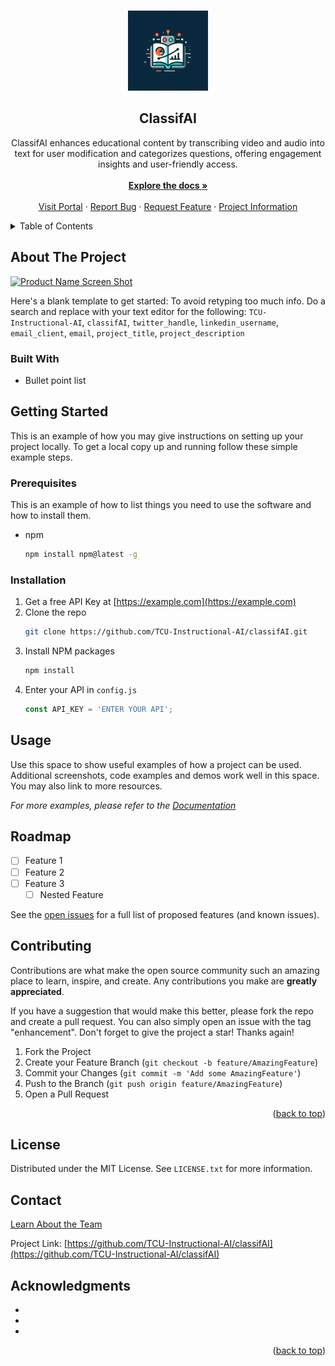 <a name="readme-top"></a>

<!-- PROJECT LOGO -->
<br />
<div align="center">
  <a href="https://github.com/TCU-Instructional-AI/classifAI">
    <img src="frontend/static/images/logo.jpg" alt="Logo" width="128" height="128">
  </a>

<h2 align="center">ClassifAI</h2>

  <p align="center">
    ClassifAI enhances educational content by transcribing video and audio into text for user modification and categorizes questions, offering engagement insights and user-friendly access.<br>
    <br />
    <a href="https://github.com/TCU-Instructional-AI/classifAI"><strong>Explore the docs »</strong></a>
    <br />
    <br />
    <a href="https://github.com/TCU-Instructional-AI/classifAI">Visit Portal</a>
    ·
    <a href="https://github.com/TCU-Instructional-AI/classifAI/issues">Report Bug</a>
    ·
    <a href="https://github.com/TCU-Instructional-AI/classifAI/issues">Request Feature</a>
    ·
    <a href="https://github.com/TCU-Instructional-AI/classifAI/issues">Project Information</a>
    
  </p>
</div>



<!-- TABLE OF CONTENTS -->
<details>
  <summary>Table of Contents</summary>
  <ol>
    <li>
      <a href="#about-the-project">About The Project</a>
      <ul>
        <li><a href="#built-with">Built With</a></li>
      </ul>
    </li>
    <li>
      <a href="#getting-started">Getting Started</a>
      <ul>
        <li><a href="#prerequisites">Prerequisites</a></li>
        <li><a href="#installation">Installation</a></li>
      </ul>
    </li>
    <li><a href="#usage">Usage</a></li>
    <li><a href="#roadmap">Roadmap</a></li>
    <li><a href="#contributing">Contributing</a></li>
    <li><a href="#license">License</a></li>
    <li><a href="#contact">Contact</a></li>
    <li><a href="#acknowledgments">Acknowledgments</a></li>
  </ol>
</details>



<!-- ABOUT THE PROJECT -->
## About The Project

[![Product Name Screen Shot][product-screenshot]](https://example.com)

Here's a blank template to get started: To avoid retyping too much info. Do a search and replace with your text editor for the following: `TCU-Instructional-AI`, `classifAI`, `twitter_handle`, `linkedin_username`, `email_client`, `email`, `project_title`, `project_description`





### Built With

* Bullet point list
  



<!-- GETTING STARTED -->
## Getting Started

This is an example of how you may give instructions on setting up your project locally.
To get a local copy up and running follow these simple example steps.

### Prerequisites

This is an example of how to list things you need to use the software and how to install them.
* npm
  ```sh
  npm install npm@latest -g
  ```

### Installation

1. Get a free API Key at [https://example.com](https://example.com)
2. Clone the repo
   ```sh
   git clone https://github.com/TCU-Instructional-AI/classifAI.git
   ```
3. Install NPM packages
   ```sh
   npm install
   ```
4. Enter your API in `config.js`
   ```js
   const API_KEY = 'ENTER YOUR API';
   ```



<!-- USAGE EXAMPLES -->
## Usage

Use this space to show useful examples of how a project can be used. Additional screenshots, code examples and demos work well in this space. You may also link to more resources.

_For more examples, please refer to the [Documentation](https://example.com)_




<!-- ROADMAP -->
## Roadmap

- [ ] Feature 1
- [ ] Feature 2
- [ ] Feature 3
    - [ ] Nested Feature

See the [open issues](https://github.com/TCU-Instructional-AI/classifAI/issues) for a full list of proposed features (and known issues).




<!-- CONTRIBUTING -->
## Contributing

Contributions are what make the open source community such an amazing place to learn, inspire, and create. Any contributions you make are **greatly appreciated**.

If you have a suggestion that would make this better, please fork the repo and create a pull request. You can also simply open an issue with the tag "enhancement".
Don't forget to give the project a star! Thanks again!

1. Fork the Project
2. Create your Feature Branch (`git checkout -b feature/AmazingFeature`)
3. Commit your Changes (`git commit -m 'Add some AmazingFeature'`)
4. Push to the Branch (`git push origin feature/AmazingFeature`)
5. Open a Pull Request

<p align="right">(<a href="#readme-top">back to top</a>)</p>



<!-- LICENSE -->
## License

Distributed under the MIT License. See `LICENSE.txt` for more information.



<!-- CONTACT -->
## Contact

[Learn About the Team](http://riogrande.cs.tcu.edu/2324InstructionalEffectiveness)

Project Link: [https://github.com/TCU-Instructional-AI/classifAI](https://github.com/TCU-Instructional-AI/classifAI)



<!-- ACKNOWLEDGMENTS -->
## Acknowledgments

* []()
* []()
* []()

<p align="right">(<a href="#readme-top">back to top</a>)</p>



<!-- MARKDOWN LINKS & IMAGES -->
<!-- https://www.markdownguide.org/basic-syntax/#reference-style-links -->
[contributors-shield]: https://img.shields.io/github/contributors/TCU-Instructional-AI/classifAI.svg?style=for-the-badge
[contributors-url]: https://github.com/TCU-Instructional-AI/classifAI/graphs/contributors
[forks-shield]: https://img.shields.io/github/forks/TCU-Instructional-AI/classifAI.svg?style=for-the-badge
[forks-url]: https://github.com/TCU-Instructional-AI/classifAI/network/members
[stars-shield]: https://img.shields.io/github/stars/TCU-Instructional-AI/classifAI.svg?style=for-the-badge
[stars-url]: https://github.com/TCU-Instructional-AI/classifAI/stargazers
[issues-shield]: https://img.shields.io/github/issues/TCU-Instructional-AI/classifAI.svg?style=for-the-badge
[issues-url]: https://github.com/TCU-Instructional-AI/classifAI/issues
[license-shield]: https://img.shields.io/github/license/TCU-Instructional-AI/classifAI.svg?style=for-the-badge
[license-url]: https://github.com/TCU-Instructional-AI/classifAI/blob/master/LICENSE.txt
[linkedin-shield]: https://img.shields.io/badge/-LinkedIn-black.svg?style=for-the-badge&logo=linkedin&colorB=555
[linkedin-url]: https://linkedin.com/in/linkedin_username
[product-screenshot]: images/screenshot.png
[Next.js]: https://img.shields.io/badge/next.js-000000?style=for-the-badge&logo=nextdotjs&logoColor=white
[Next-url]: https://nextjs.org/
[React.js]: https://img.shields.io/badge/React-20232A?style=for-the-badge&logo=react&logoColor=61DAFB
[React-url]: https://reactjs.org/
[Vue.js]: https://img.shields.io/badge/Vue.js-35495E?style=for-the-badge&logo=vuedotjs&logoColor=4FC08D
[Vue-url]: https://vuejs.org/
[Angular.io]: https://img.shields.io/badge/Angular-DD0031?style=for-the-badge&logo=angular&logoColor=white
[Angular-url]: https://angular.io/
[Svelte.dev]: https://img.shields.io/badge/Svelte-4A4A55?style=for-the-badge&logo=svelte&logoColor=FF3E00
[Svelte-url]: https://svelte.dev/
[Laravel.com]: https://img.shields.io/badge/Laravel-FF2D20?style=for-the-badge&logo=laravel&logoColor=white
[Laravel-url]: https://laravel.com
[Bootstrap.com]: https://img.shields.io/badge/Bootstrap-563D7C?style=for-the-badge&logo=bootstrap&logoColor=white
[Bootstrap-url]: https://getbootstrap.com
[JQuery.com]: https://img.shields.io/badge/jQuery-0769AD?style=for-the-badge&logo=jquery&logoColor=white
[JQuery-url]: https://jquery.com 
